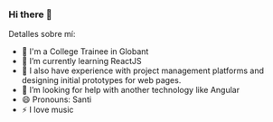 ### Hi there 👋

Detalles sobre mí:

- 🔭 I'm a College Trainee in Globant
- 🌱 I’m currently learning ReactJS
- 👯 I also have experience with project management platforms and designing initial prototypes for web pages.
- 🤔 I’m looking for help with another technology like Angular
- 😄 Pronouns: Santi 
- ⚡ I love music 
